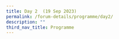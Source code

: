 ```yaml
---
title: Day 2  (19 Sep 2023)
permalink: /forum-details/programme/day2/
description: ""
third_nav_title: Programme
---
```

